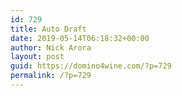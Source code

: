 ```yaml
---
id: 729
title: Auto Draft
date: 2019-05-14T06:18:32+00:00
author: Nick Arora
layout: post
guid: https://domino4wine.com/?p=729
permalink: /?p=729
---
```

